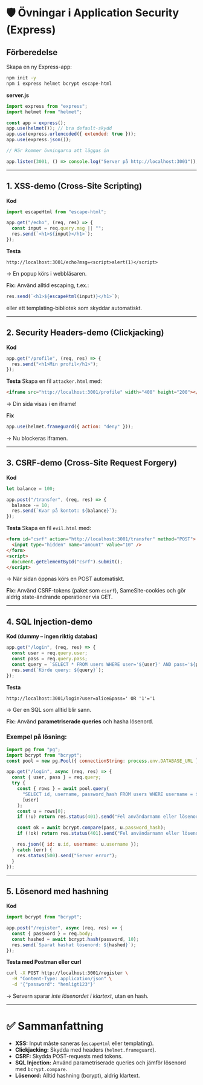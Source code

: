 # 🛡️ Övningar i Application Security (Express)

## Förberedelse

Skapa en ny Express-app:

```bash
npm init -y
npm i express helmet bcrypt escape-html
```

**server.js**

```js
import express from "express";
import helmet from "helmet";

const app = express();
app.use(helmet()); // bra default-skydd
app.use(express.urlencoded({ extended: true }));
app.use(express.json());

// Här kommer övningarna att läggas in

app.listen(3001, () => console.log("Server på http://localhost:3001"));
```

---

## 1. XSS-demo (Cross-Site Scripting)

**Kod**

```js
import escapeHtml from "escape-html";

app.get("/echo", (req, res) => {
  const input = req.query.msg || "";
  res.send(`<h1>${input}</h1>`);
});
```

**Testa**

```
http://localhost:3001/echo?msg=<script>alert(1)</script>
```

→ En popup körs i webbläsaren.

**Fix:** Använd alltid escaping, t.ex.:

```js
res.send(`<h1>${escapeHtml(input)}</h1>`);
```

eller ett templating-bibliotek som skyddar automatiskt.

---

## 2. Security Headers-demo (Clickjacking)

**Kod**

```js
app.get("/profile", (req, res) => {
  res.send("<h1>Min profil</h1>");
});
```

**Testa**
Skapa en fil `attacker.html` med:

```html
<iframe src="http://localhost:3001/profile" width="400" height="200"></iframe>
```

→ Din sida visas i en iframe!

**Fix**

```js
app.use(helmet.frameguard({ action: "deny" }));
```

→ Nu blockeras iframen.

---

## 3. CSRF-demo (Cross-Site Request Forgery)

**Kod**

```js
let balance = 100;

app.post("/transfer", (req, res) => {
  balance -= 10;
  res.send(`Kvar på kontot: ${balance}`);
});
```

**Testa**
Skapa en fil `evil.html` med:

```html
<form id="csrf" action="http://localhost:3001/transfer" method="POST">
  <input type="hidden" name="amount" value="10" />
</form>
<script>
  document.getElementById("csrf").submit();
</script>
```

→ När sidan öppnas körs en POST automatiskt.

**Fix:** Använd CSRF-tokens (paket som `csurf`), SameSite-cookies och gör aldrig state-ändrande operationer via GET.

---

## 4. SQL Injection-demo

**Kod (dummy – ingen riktig databas)**

```js
app.get("/login", (req, res) => {
  const user = req.query.user;
  const pass = req.query.pass;
  const query = `SELECT * FROM users WHERE user='${user}' AND pass='${pass}'`;
  res.send(`Körde query: ${query}`);
});
```

**Testa**

```
http://localhost:3001/login?user=alice&pass=' OR '1'='1
```

→ Ger en SQL som alltid blir sann.

**Fix:** Använd **parametriserade queries** och hasha lösenord.

### Exempel på lösning:

```js
import pg from "pg";
import bcrypt from "bcrypt";
const pool = new pg.Pool({ connectionString: process.env.DATABASE_URL });

app.get("/login", async (req, res) => {
  const { user, pass } = req.query;
  try {
    const { rows } = await pool.query(
      "SELECT id, username, password_hash FROM users WHERE username = $1",
      [user]
    );
    const u = rows[0];
    if (!u) return res.status(401).send("Fel användarnamn eller lösenord");

    const ok = await bcrypt.compare(pass, u.password_hash);
    if (!ok) return res.status(401).send("Fel användarnamn eller lösenord");

    res.json({ id: u.id, username: u.username });
  } catch (err) {
    res.status(500).send("Server error");
  }
});
```

---

## 5. Lösenord med hashning

**Kod**

```js
import bcrypt from "bcrypt";

app.post("/register", async (req, res) => {
  const { password } = req.body;
  const hashed = await bcrypt.hash(password, 10);
  res.send(`Sparat hashat lösenord: ${hashed}`);
});
```

**Testa med Postman eller curl**

```bash
curl -X POST http://localhost:3001/register \
  -H "Content-Type: application/json" \
  -d '{"password": "hemligt123"}'
```

→ Servern sparar _inte lösenordet i klartext_, utan en hash.

---

# ✅ Sammanfattning

- **XSS:** Input måste saneras (`escapeHtml` eller templating).
- **Clickjacking:** Skydda med headers (`helmet.frameguard`).
- **CSRF:** Skydda POST-requests med tokens.
- **SQL Injection:** Använd parametriserade queries och jämför lösenord med `bcrypt.compare`.
- **Lösenord:** Alltid hashning (bcrypt), aldrig klartext.
